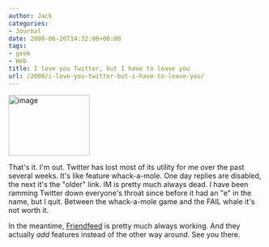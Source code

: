 ```yaml
---
author: Jack
categories:
- Journal
date: 2008-06-26T14:32:00+00:00
tags:
- geek
- Web
title: I love you Twitter, but I have to leave you
url: /2008/i-love-you-twitter-but-i-have-to-leave-you/
---
```


<img src="/files/twitter-whale.jpg" style="border: 0;" alt="image" width="160" height="120" />

That's it. I'm out. Twitter has lost most of its utility for me over the past several weeks. It's like feature whack-a-mole. One day replies are disabled, the next it's the "older" link. IM is pretty much always dead. I have been ramming Twitter down everyone's throat since before it had an "e" in the name, but I quit. Between the whack-a-mole game and the <span class="caps">FAIL</span> whale it's not worth it. 

In the meantime, [Friendfeed][1] is pretty much always working. And they actually _add_ features instead of the other way around. See you there.

 [1]: http://friendfeed.com/jackbaty